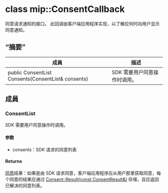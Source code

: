 # <a name="class-mipconsentcallback"></a>class mip::ConsentCallback 
同意请求通知的接口。
此回调由客户端应用程序实现，以了解应何时向用户显示同意通知。
  
## <a name="summary"></a>“摘要”
 成員                        | 描述                                
--------------------------------|---------------------------------------------
public ConsentList Consents(ConsentList& consents)  |  SDK 需要用户同意操作时调用。
  
## <a name="members"></a>成員
  
### <a name="consentlist"></a>ConsentList
SDK 需要用户同意操作时调用。
  
#### <a name="parameters"></a>参数
* consents：SDK 请求的同意列表
  
#### <a name="returns"></a>Returns
[同意](#classmip_1_1_consent)结果：如果是由 SDK 请求同意，客户端应用程序应从用户那里获取同意，每个同意的结果应通过 [Consent::Result(const ConsentResult&)](#classmip_1_1_consent_1ad6c17d9af548a40b2fe854fe0d9bca64) 存储，且应返回已解决的同意列表。